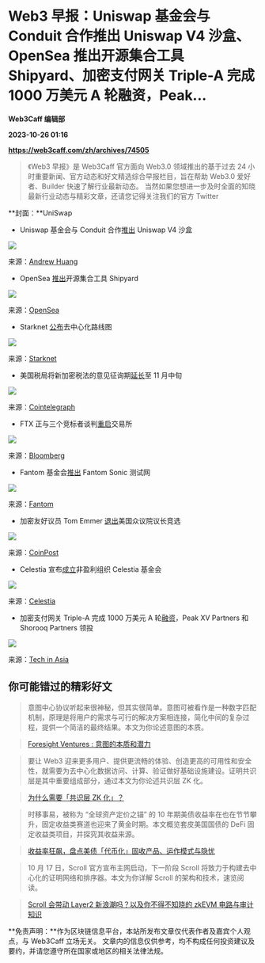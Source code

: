 # Web3 早报：Uniswap 基金会与 Conduit 合作推出 Uniswap V4 沙盒、OpenSea 推出开源集合工具 Shipyard、加密支付网关 Triple-A 完成 1000 万美元 A 轮融资，Peak...
**Web3Caff 编辑部**

**2023-10-26 01:16**

**https://web3caff.com/zh/archives/74505**

[](http://twitter.com/intent/tweet?text=Web3%20%E6%97%A9%E6%8A%A5%EF%BC%9AUniswap%20%E5%9F%BA%E9%87%91%E4%BC%9A%E4%B8%8E%20Conduit%20%E5%90%88%E4%BD%9C%E6%8E%A8%E5%87%BA%20Uniswap%20V4%20%E6%B2%99%E7%9B%92%E3%80%81OpenSea%20%E6%8E%A8%E5%87%BA%E5%BC%80%E6%BA%90%E9%9B%86%E5%90%88%E5%B7%A5%E5%85%B7%20Shipyard%E3%80%81%E5%8A%A0%E5%AF%86%E6%94%AF%E4%BB%98%E7%BD%91%E5%85%B3%20Triple-A%20%E5%AE%8C%E6%88%90%201000%20%E4%B8%87%E7%BE%8E%E5%85%83%20A%20%E8%BD%AE%E8%9E%8D%E8%B5%84%EF%BC%8CPeak%20XV%20Partners%20%E5%92%8CShorooq%20Partners%20%E9%A2%86%E6%8A%95&url=https%3A%2F%2Fweb3caff.com%2Fzh%2Farchives%2F74505 "Twitter")[](https://www.facebook.com/sharer/sharer.php?u=https%3A%2F%2Fweb3caff.com%2Fzh%2Farchives%2F74505 "Facebook")[](https://telegram.me/share/url?url=https%3A%2F%2Fweb3caff.com%2Fzh%2Farchives%2F74505&text=Web3%20%E6%97%A9%E6%8A%A5%EF%BC%9AUniswap%20%E5%9F%BA%E9%87%91%E4%BC%9A%E4%B8%8E%20Conduit%20%E5%90%88%E4%BD%9C%E6%8E%A8%E5%87%BA%20Uniswap%20V4%20%E6%B2%99%E7%9B%92%E3%80%81OpenSea%20%E6%8E%A8%E5%87%BA%E5%BC%80%E6%BA%90%E9%9B%86%E5%90%88%E5%B7%A5%E5%85%B7%20Shipyard%E3%80%81%E5%8A%A0%E5%AF%86%E6%94%AF%E4%BB%98%E7%BD%91%E5%85%B3%20Triple-A%20%E5%AE%8C%E6%88%90%201000%20%E4%B8%87%E7%BE%8E%E5%85%83%20A%20%E8%BD%AE%E8%9E%8D%E8%B5%84%EF%BC%8CPeak%20XV%20Partners%20%E5%92%8CShorooq%20Partners%20%E9%A2%86%E6%8A%95 "Telegram")[](http://service.weibo.com/share/share.php?url=https%3A%2F%2Fweb3caff.com%2Fzh%2Farchives%2F74505&title=Web3%20%E6%97%A9%E6%8A%A5%EF%BC%9AUniswap%20%E5%9F%BA%E9%87%91%E4%BC%9A%E4%B8%8E%20Conduit%20%E5%90%88%E4%BD%9C%E6%8E%A8%E5%87%BA%20Uniswap%20V4%20%E6%B2%99%E7%9B%92%E3%80%81OpenSea%20%E6%8E%A8%E5%87%BA%E5%BC%80%E6%BA%90%E9%9B%86%E5%90%88%E5%B7%A5%E5%85%B7%20Shipyard%E3%80%81%E5%8A%A0%E5%AF%86%E6%94%AF%E4%BB%98%E7%BD%91%E5%85%B3%20Triple-A%20%E5%AE%8C%E6%88%90%201000%20%E4%B8%87%E7%BE%8E%E5%85%83%20A%20%E8%BD%AE%E8%9E%8D%E8%B5%84%EF%BC%8CPeak%20XV%20Partners%20%E5%92%8CShorooq%20Partners%20%E9%A2%86%E6%8A%95 "Sina Weibo")[](https://web3caff.com/zh/archives/74505 "Copy Link")[](https://web3caff.com/zh/archives/74505 "More")

> 《Web3 早报》是 Web3Caff 官方面向 Web3.0 领域推出的基于过去 24 小时重要新闻、官方动态和好文精选综合早报栏目，旨在帮助 Web3.0 爱好者、Builder 快速了解行业最新动态。 当然如果您想进一步及时全面的知晓最新行业动态与精彩文章，还请您记得关注我们的官方 Twitter

**封面：**UniSwap

*   Uniswap 基金会与 Conduit 合作[推出](https://x.com/KAndrewHuang/status/1716826991780155467?s=20) Uniswap V4 沙盒

![](https://web3caff.com/wp-content/uploads/2023/10/image-535.png)

来源：[Andrew Huang](https://twitter.com/KAndrewHuang)

*   OpenSea [推出](https://x.com/opensea/status/1716904523007185380?s=20)开源集合工具 Shipyard

![](https://web3caff.com/wp-content/uploads/2023/10/image-532.png)

来源：[OpenSea](https://twitter.com/opensea)

*   Starknet [公布](https://starkware.co/resource/starknet-decentralization-a-roadmap-in-broad-strokes/)去中心化路线图

![](https://web3caff.com/wp-content/uploads/2023/10/image-536.png)

来源：[Starknet](https://starkware.co/resource/starknet-decentralization-a-roadmap-in-broad-strokes/)

*   美国税局将新加密税法的意见征询期[延长](https://cointelegraph.com/news/crypto-taxirs-extends-comments-period-for-new-crypto-tax-rule-to-mid-november)至 11 月中旬

![](https://web3caff.com/wp-content/uploads/2023/10/image-537.png)

来源：[Cointelegraph](https://cointelegraph.com/news/crypto-taxirs-extends-comments-period-for-new-crypto-tax-rule-to-mid-november)

*   FTX 正与三个竞标者谈判[重启](https://www.bloomberg.com/news/articles/2023-10-24/ftx-is-negotiating-with-three-bidders-to-restart-crypto-exchange#xj4y7vzkg)交易所

![](https://web3caff.com/wp-content/uploads/2023/10/image-531.png)

来源：[Bloomberg](https://www.bloomberg.com/news/articles/2023-10-24/ftx-is-negotiating-with-three-bidders-to-restart-crypto-exchange#xj4y7vzkg)

*   Fantom 基金会[推出](https://fantom.foundation/blog/fantom-foundation-launches-testnet-for-fantom-sonic/) Fantom Sonic 测试网

![](https://web3caff.com/wp-content/uploads/2023/10/image-530.png)

来源：[Fantom](https://fantom.foundation/blog/fantom-foundation-launches-testnet-for-fantom-sonic/)

*   加密友好议员 Tom Emmer [退出](https://coinpost.jp/?p=487862)美国众议院议长竞选

![](https://web3caff.com/wp-content/uploads/2023/10/image-534.png)

来源：[CoinPost](https://coinpost.jp/?p=487862)

*   Celestia 宣布[成立](https://blog.celestia.org/the-celestia-foundation/)非盈利组织 Celestia 基金会

![](https://web3caff.com/wp-content/uploads/2023/10/image-538.png)

来源：[Celestia](https://blog.celestia.org/the-celestia-foundation/)

*   加密支付网关 Triple-A 完成 1000 万美元 A 轮[融资](https://www.techinasia.com/peak-xv-shorooq-lead-10m-crypto-payments-firm-triplea)，Peak XV Partners 和 Shorooq Partners 领投

![](https://web3caff.com/wp-content/uploads/2023/10/image-533.png)

来源：[Tech in Asia](https://www.techinasia.com/peak-xv-shorooq-lead-10m-crypto-payments-firm-triplea)

你可能错过的精彩好文
----------

> 意图中心协议听起来很神秘，但其实很简单。意图可被看作是一种数字匹配机制，原理是将用户的需求与可行的解决方案相连接，简化中间的复杂过程，提供一个简洁的最终结果。本文为你论述意图的本质。

> [Foresight Ventures : 意图的本质和潜力](https://web3caff.com/zh/archives/74470)

> 要让 Web3 迎来更多用户、提供更流畅的体验、创造更高的可用性和安全性，就需要为去中心化数据访问、计算、验证做好基础设施建设。证明共识层是其中重要组成部分，通过本文为你论述共识层 ZK 化。

> [为什么需要「共识层 ZK 化」？](https://web3caff.com/zh/archives/74455)

> 时移事易，被称为 “全球资产定价之锚” 的 10 年期美债收益率在也在节节攀升，固定收益类赛道也迎来了黄金时期。本文概览套皮美国国债的 DeFi 固定收益类项目，并探究其收益来源。

> [收益率狂飙，盘点美债「代币化」固收产品、运作模式与隐忧](https://web3caff.com/zh/archives/74428)

> 10 月 17 日，Scroll 官方宣布主网启动，下一阶段 Scroll 将致力于构建去中心化的证明网络和排序器。本文为你详解 Scroll 的架构和技术，速览阅读。

> [Scroll 会带动 Layer2 新浪潮吗？以及你不得不知晓的 zkEVM 电路与审计知识](https://web3caff.com/zh/archives/74492)

**免责声明：**作为区块链信息平台，本站所发布文章仅代表作者及嘉宾个人观点，与 Web3Caff 立场无关。 文章内的信息仅供参考，均不构成任何投资建议及要约，并请您遵守所在国家或地区的相关法律法规。